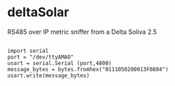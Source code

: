 # deltaSolar
RS485 over IP metric sniffer from a Delta Soliva 2.5

```In Python 3 byte objects are different to strings. The first thing that needs to be done is to convert the hex in to a byte object which then can be written on the serial port.

import serial
port = "/dev/ttyAMAO"
usart = serial.Serial (port,4800)
message_bytes = bytes.fromhex("0111050200013F0804")
usart.write(message_bytes)
```